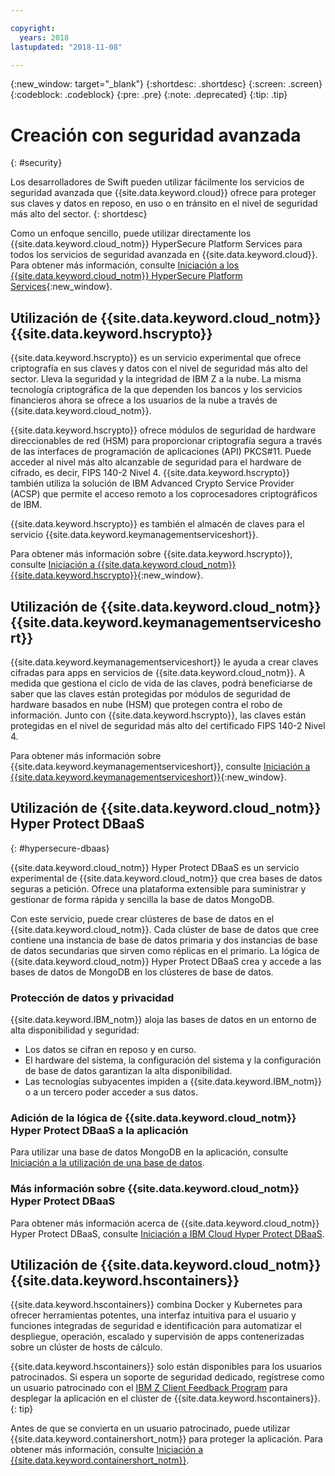 ```yaml
---

copyright:
  years: 2018
lastupdated: "2018-11-08"

---
```

{:new_window: target="_blank"}
{:shortdesc: .shortdesc}
{:screen: .screen}
{:codeblock: .codeblock}
{:pre: .pre}
{:note: .deprecated}
{:tip: .tip} 

# Creación con seguridad avanzada
{: #security}

Los desarrolladores de Swift pueden utilizar fácilmente los servicios de seguridad avanzada que {{site.data.keyword.cloud}} ofrece para proteger sus claves y datos en reposo, en uso o en tránsito en el nivel de seguridad más alto del sector.
{: shortdesc}

Como un enfoque sencillo, puede utilizar directamente los {{site.data.keyword.cloud_notm}} HyperSecure Platform Services para todos los servicios de seguridad avanzada en {{site.data.keyword.cloud}}. Para obtener más información, consulte [Iniciación a los {{site.data.keyword.cloud_notm}} HyperSecure Platform Services](/docs/services/hypersecure-platform/index.html){:new_window}.

## Utilización de {{site.data.keyword.cloud_notm}} {{site.data.keyword.hscrypto}}

{{site.data.keyword.hscrypto}} es un servicio experimental que ofrece criptografía en sus claves y datos con el nivel de seguridad más alto del sector. Lleva la seguridad y la integridad de IBM Z a la nube. La misma tecnología criptográfica de la que dependen los bancos y los servicios financieros ahora se ofrece a los usuarios de la nube a través de {{site.data.keyword.cloud_notm}}.

{{site.data.keyword.hscrypto}} ofrece módulos de seguridad de hardware direccionables de red (HSM) para proporcionar criptografía segura a través de las interfaces de programación de aplicaciones (API) PKCS#11. Puede acceder al nivel más alto alcanzable de seguridad para el hardware de cifrado, es decir, FIPS 140-2 Nivel 4. {{site.data.keyword.hscrypto}} también utiliza la solución de IBM Advanced Crypto Service Provider (ACSP) que permite el acceso remoto a los coprocesadores criptográficos de IBM.

{{site.data.keyword.hscrypto}} es también el almacén de claves para el servicio {{site.data.keyword.keymanagementserviceshort}}.

Para obtener más información sobre {{site.data.keyword.hscrypto}}, consulte [Iniciación a {{site.data.keyword.cloud_notm}} {{site.data.keyword.hscrypto}}](/docs/services/hs-crypto/index.html){:new_window}.

## Utilización de {{site.data.keyword.cloud_notm}} {{site.data.keyword.keymanagementserviceshort}}

{{site.data.keyword.keymanagementserviceshort}} le ayuda a crear claves cifradas para apps en servicios de {{site.data.keyword.cloud_notm}}. A medida que gestiona el ciclo de vida de las claves, podrá
beneficiarse de saber que las claves están protegidas por módulos de seguridad de hardware basados en nube (HSM)
que protegen contra el robo de información. Junto con {{site.data.keyword.hscrypto}}, las claves están protegidas en el nivel de seguridad más alto del certificado FIPS 140-2 Nivel 4.

Para obtener más información sobre {{site.data.keyword.keymanagementserviceshort}}, consulte [Iniciación a {{site.data.keyword.keymanagementserviceshort}}](/docs/services/keymgmt/index.html){:new_window}.

## Utilización de {{site.data.keyword.cloud_notm}} Hyper Protect DBaaS
{: #hypersecure-dbaas}

{{site.data.keyword.cloud_notm}} Hyper Protect DBaaS es un servicio experimental de {{site.data.keyword.cloud_notm}} que crea bases de datos seguras a petición. Ofrece una plataforma extensible para suministrar y gestionar de forma rápida y sencilla la base de datos MongoDB.

Con este servicio, puede crear clústeres de base de datos en el {{site.data.keyword.cloud_notm}}. Cada clúster de base de datos que cree contiene una instancia de base de datos primaria y dos instancias de base de datos secundarias que sirven como réplicas en el primario. La lógica de {{site.data.keyword.cloud_notm}} Hyper Protect DBaaS crea y accede a las bases de datos de MongoDB en los clústeres de base de datos.

### Protección de datos y privacidad

{{site.data.keyword.IBM_notm}} aloja las bases de datos en un entorno de alta disponibilidad y seguridad:
 * Los datos se cifran en reposo y en curso.
 * El hardware del sistema, la configuración del sistema y la configuración de base de datos garantizan la alta disponibilidad.
 * Las tecnologías subyacentes impiden a {{site.data.keyword.IBM_notm}} o a un tercero poder acceder a sus datos.

### Adición de la lógica de {{site.data.keyword.cloud_notm}} Hyper Protect DBaaS a la aplicación

Para utilizar una base de datos MongoDB en la aplicación, consulte
[Iniciación a la utilización de una base de datos](../hypersecure_dbaas/database-cluster.html).  

### Más información sobre {{site.data.keyword.cloud_notm}} Hyper Protect DBaaS

Para obtener más información acerca de {{site.data.keyword.cloud_notm}} Hyper Protect DBaaS, consulte [Iniciación a IBM Cloud Hyper Protect DBaaS](/docs/services/hyper-protect-dbaas/index.html).

## Utilización de {{site.data.keyword.cloud_notm}} {{site.data.keyword.hscontainers}}

{{site.data.keyword.hscontainers}} combina Docker y
Kubernetes para ofrecer herramientas potentes, una interfaz intuitiva para el usuario y funciones integradas de seguridad e identificación para automatizar el despliegue, operación, escalado y supervisión de apps contenerizadas sobre un clúster de hosts de cálculo.

{{site.data.keyword.hscontainers}} solo están disponibles para los usuarios patrocinados. Si espera un soporte de seguridad dedicado, regístrese como un usuario patrocinado con el [IBM Z Client Feedback Program](https://www-01.ibm.com/marketing/iwm/iwmdocs/web/cc/earlyprograms/zcustomer.shtml) para desplegar la aplicación en el clúster de {{site.data.keyword.hscontainers}}.
{: tip}

Antes de que se convierta en un usuario patrocinado, puede utilizar {{site.data.keyword.containershort_notm}} para proteger la aplicación. Para obtener más información, consulte [Iniciación a {{site.data.keyword.containershort_notm}}](/docs/containers/container_index.html#container_index).
